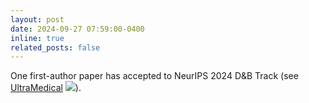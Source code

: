 ```yaml
---
layout: post
date: 2024-09-27 07:59:00-0400
inline: true
related_posts: false
---
```


One first-author paper has accepted to NeurIPS 2024 D&B Track (see [UltraMedical](https://github.com/TsinghuaC3I/UltraMedical) ![](https://img.shields.io/github/stars/TsinghuaC3I/UltraMedical)).